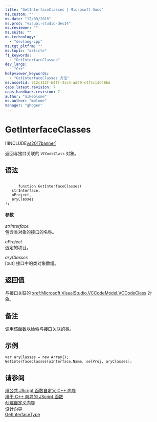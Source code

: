 ```yaml
---
title: "GetInterfaceClasses | Microsoft Docs"
ms.custom: ""
ms.date: "12/03/2016"
ms.prod: "visual-studio-dev14"
ms.reviewer: ""
ms.suite: ""
ms.technology: 
  - "devlang-cpp"
ms.tgt_pltfrm: ""
ms.topic: "article"
f1_keywords: 
  - "GetInterfaceClasses"
dev_langs: 
  - "C++"
helpviewer_keywords: 
  - "GetInterfaceClasses 方法"
ms.assetid: 712c112f-b4ff-43c4-ad49-c4f4c13c48bd
caps.latest.revision: 7
caps.handback.revision: 7
author: "mikeblome"
ms.author: "mblome"
manager: "ghogen"
---
```

# GetInterfaceClasses
[!INCLUDE[vs2017banner](../assembler/inline/includes/vs2017banner.md)]

返回与接口关联的 `VCCodeClass` 对象。  
  
## 语法  
  
```  
  
      function GetInterfaceClasses(   
   strInterface,   
   oProject,   
   aryClasses    
);  
```  
  
#### 参数  
 *strInterface*  
 包含类对象的接口的名称。  
  
 *oProject*  
 选定的项目。  
  
 *aryClasses*  
 \[out\] 接口中的类对象数组。  
  
## 返回值  
 与接口关联的 <xref:Microsoft.VisualStudio.VCCodeModel.VCCodeClass> 对象。  
  
## 备注  
 调用该函数以检索与接口关联的类。  
  
## 示例  
  
```  
var aryClasses = new Array();  
GetInterfaceClasses(oInterface.Name, selProj, aryClasses);  
```  
  
## 请参阅  
 [用公共 JScript 函数自定义 C\+\+ 向导](../ide/customizing-cpp-wizards-with-common-jscript-functions.md)   
 [用于 C\+\+ 向导的 JScript 函数](../ide/jscript-functions-for-cpp-wizards.md)   
 [创建自定义向导](../ide/creating-a-custom-wizard.md)   
 [设计向导](../ide/designing-a-wizard.md)   
 [GetInterfaceType](../ide/getinterfacetype.md)
